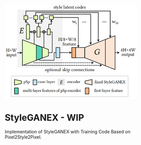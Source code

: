 <img src="./styleganex.png" height=300/>

# StyleGANEX - WIP
Implementation of StyleGANEX with Training Code Based on Pixel2Style2Pixel.
